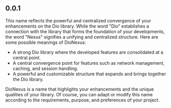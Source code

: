 ## 0.0.1

This name reflects the powerful and centralized convergence of your enhancements on the Dio library. While the word "Dio" establishes a connection with the library that forms the foundation of your developments, the word "Nexus" signifies a unifying and centralized structure. Here are some possible meanings of DioNexus:

- A strong Dio library where the developed features are consolidated at a central point.
- A central convergence point for features such as network management, caching, and session handling.
- A powerful and customizable structure that expands and brings together the Dio library.

DioNexus is a name that highlights your enhancements and the unique qualities of your library. Of course, you can adapt or modify this name according to the requirements, purpose, and preferences of your project.
